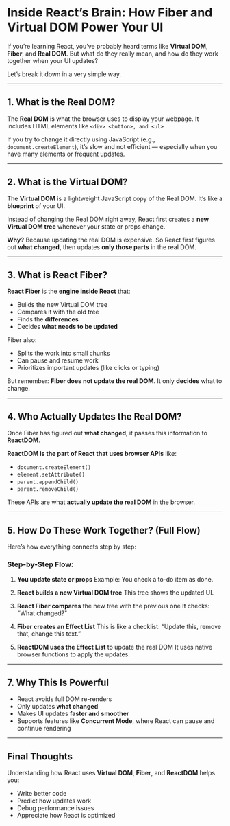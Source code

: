 
#  Inside React’s Brain: How Fiber and Virtual DOM Power Your UI

If you’re learning React, you’ve probably heard terms like **Virtual DOM**, **Fiber**, and **Real DOM**. But what do they really mean, and how do they work together when your UI updates?

Let’s break it down in a very simple way.

---

## 1. What is the Real DOM?

The **Real DOM** is what the browser uses to display your webpage.
It includes HTML elements like `<div> <button>, and <ul>`


If you try to change it directly using JavaScript (e.g., `document.createElement`), it’s slow and not efficient — especially when you have many elements or frequent updates.

---

## 2. What is the Virtual DOM?

The **Virtual DOM** is a lightweight JavaScript copy of the Real DOM.
It’s like a **blueprint** of your UI.

Instead of changing the Real DOM right away, React first creates a **new Virtual DOM tree** whenever your state or props change.

**Why?**
Because updating the real DOM is expensive. So React first figures out **what changed**, then updates **only those parts** in the real DOM.



---

## 3. What is React Fiber?

**React Fiber** is the **engine inside React** that:

* Builds the new Virtual DOM tree
* Compares it with the old tree
* Finds the **differences**
* Decides **what needs to be updated**

Fiber also:

* Splits the work into small chunks
* Can pause and resume work
* Prioritizes important updates (like clicks or typing)

But remember: **Fiber does not update the real DOM**. It only **decides** what to change.

---

## 4. Who Actually Updates the Real DOM?

Once Fiber has figured out **what changed**, it passes this information to **ReactDOM**.

**ReactDOM is the part of React that uses browser APIs** like:

* `document.createElement()`
* `element.setAttribute()`
* `parent.appendChild()`
* `parent.removeChild()`

These APIs are what **actually update the real DOM** in the browser.

---

## 5. How Do These Work Together? (Full Flow)

Here’s how everything connects step by step:

### Step-by-Step Flow:

1. **You update state or props**
   Example: You check a to-do item as done.

2. **React builds a new Virtual DOM tree**
   This tree shows the updated UI.

3. **React Fiber compares** the new tree with the previous one
   It checks: "What changed?"

4. **Fiber creates an Effect List**
   This is like a checklist: “Update this, remove that, change this text.”

5. **ReactDOM uses the Effect List** to update the real DOM
   It uses native browser functions to apply the updates.

---

## 7. Why This Is Powerful

* React avoids full DOM re-renders
* Only updates **what changed**
* Makes UI updates **faster and smoother**
* Supports features like **Concurrent Mode**, where React can pause and continue rendering




---

## Final Thoughts

Understanding how React uses **Virtual DOM**, **Fiber**, and **ReactDOM** helps you:

* Write better code
* Predict how updates work
* Debug performance issues
* Appreciate how React is optimized
